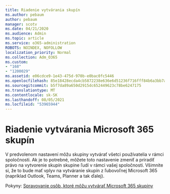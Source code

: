 ```yaml
---
title: Riadenie vytvárania skupín
ms.author: pebaum
author: pebaum
manager: scotv
ms.date: 04/21/2020
ms.audience: Admin
ms.topic: article
ms.service: o365-administration
ROBOTS: NOINDEX, NOFOLLOW
localization_priority: Normal
ms.collection: Adm_O365
ms.custom:
- "168"
- "1200029"
ms.assetid: e06cdce9-1e43-475d-970b-e0bac0fc5446
ms.openlocfilehash: 85e18428ecda4cb5872238e636e6d51236f716fff84b6a3bb7a84e97eca3bdf8
ms.sourcegitcommit: b5f7da89a650d2915dc652449623c78be6247175
ms.translationtype: MT
ms.contentlocale: sk-SK
ms.lasthandoff: 08/05/2021
ms.locfileid: "53965944"
---
```

# <a name="control-creation-of-microsoft-365-groups"></a>Riadenie vytvárania Microsoft 365 skupín

V predvolenom nastavení môžu skupiny vytvárať všetci používatelia v rámci spoločnosti. Ak je to potrebné, môžete toto nastavenie zmeniť a priradiť právo na vytvorenie skupín skupine ľudí v rámci vašej spoločnosti. Všimnite si, že to bude mať vplyv na vytváranie skupín z ľubovoľnej Microsoft 365 (napríklad Outlook, Teams, Planner a tak ďalej).
  
Pokyny: [Spravovanie osôb, ktoré môžu vytvárať Microsoft 365 skupiny](https://docs.microsoft.com/microsoft-365/admin/create-groups/manage-creation-of-groups)
